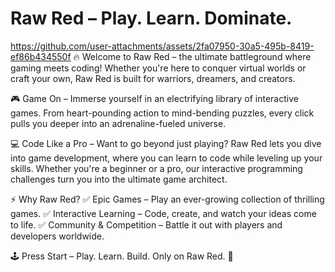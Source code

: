 # Raw Red – Play. Learn. Dominate.


https://github.com/user-attachments/assets/2fa07950-30a5-495b-8419-ef86b434550f
🔥 Welcome to Raw Red – the ultimate battleground where gaming meets coding! Whether you're here to conquer virtual worlds or craft your own, Raw Red is built for warriors, dreamers, and creators.

🎮 Game On – Immerse yourself in an electrifying library of interactive games. From heart-pounding action to mind-bending puzzles, every click pulls you deeper into an adrenaline-fueled universe.

💻 Code Like a Pro – Want to go beyond just playing? Raw Red lets you dive into game development, where you can learn to code while leveling up your skills. Whether you're a beginner or a pro, our interactive programming challenges turn you into the ultimate game architect.

⚡ Why Raw Red?
✅ Epic Games – Play an ever-growing collection of thrilling games.
✅ Interactive Learning – Code, create, and watch your ideas come to life.
✅ Community & Competition – Battle it out with players and developers worldwide.

🕹️ Press Start – Play. Learn. Build. Only on Raw Red. 🚀
